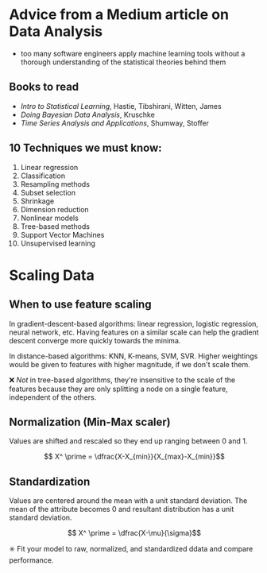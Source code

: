 # Advice from a Medium article on Data Analysis

* too many software engineers apply machine learning tools without a thorough understanding of the statistical theories behind them

## Books to read
* _Intro to Statistical Learning_, Hastie, Tibshirani, Witten, James
* _Doing Bayesian Data Analysis_, Kruschke
* _Time Series Analysis and Applications_, Shumway, Stoffer

## 10 Techniques we must know: 
1. Linear regression
2. Classification
3. Resampling methods
4. Subset selection
5. Shrinkage
6. Dimension reduction
7. Nonlinear models
8. Tree-based methods
9. Support Vector Machines
10. Unsupervised learning

# Scaling Data
## When to use feature scaling
In gradient-descent-based algorithms: linear regression, logistic regression, neural network, etc.
Having features on a similar scale can help the gradient descent converge more quickly towards the
minima.

In distance-based algorithms: KNN, K-means, SVM, SVR. Higher weightings would be given to features
with higher magnitude, if we don't scale them. 

:x: _Not_ in tree-based algorithms, they're insensitive to the scale of the features because they 
are only splitting a node on a single feature, independent of the others.

## Normalization (Min-Max scaler)
Values are shifted and rescaled so they end up ranging between 0 and 1. 

$$ X^ \prime = \dfrac{X-X_{min}}{X_{max}-X_{min}}$$

## Standardization
Values are centered around the mean with a unit standard deviation. The mean of
the attribute becomes 0 and resultant distribution has a unit standard 
deviation. 

$$ X^ \prime = \dfrac{X-\mu}{\sigma}$$

:eight_spoked_asterisk: Fit your model to raw, normalized, and standardized
ddata and compare performance.
